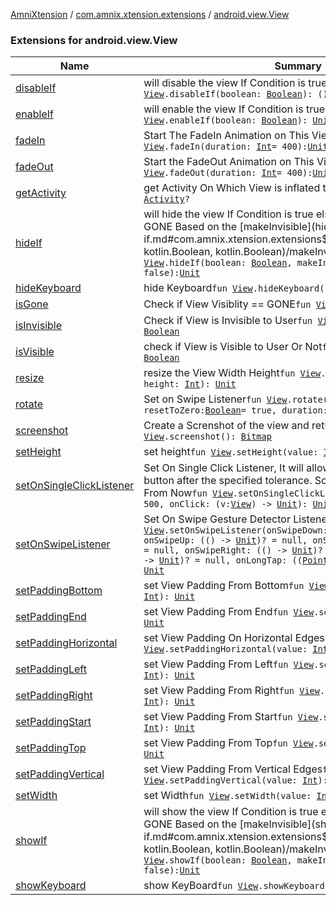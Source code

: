 [AmniXtension](../../index.md) / [com.amnix.xtension.extensions](../index.md) / [android.view.View](./index.md)

### Extensions for android.view.View

| Name | Summary |
|---|---|
| [disableIf](disable-if.md) | will disable the view If Condition is true else enables It`fun `[`View`](https://developer.android.com/reference/android/view/View.html)`.disableIf(boolean: `[`Boolean`](https://kotlinlang.org/api/latest/jvm/stdlib/kotlin/-boolean/index.html)`): () -> `[`Unit`](https://kotlinlang.org/api/latest/jvm/stdlib/kotlin/-unit/index.html) |
| [enableIf](enable-if.md) | will enable the view If Condition is true else enables It`fun `[`View`](https://developer.android.com/reference/android/view/View.html)`.enableIf(boolean: `[`Boolean`](https://kotlinlang.org/api/latest/jvm/stdlib/kotlin/-boolean/index.html)`): `[`Unit`](https://kotlinlang.org/api/latest/jvm/stdlib/kotlin/-unit/index.html) |
| [fadeIn](fade-in.md) | Start The FadeIn Animation on This View`fun `[`View`](https://developer.android.com/reference/android/view/View.html)`.fadeIn(duration: `[`Int`](https://kotlinlang.org/api/latest/jvm/stdlib/kotlin/-int/index.html)` = 400): `[`Unit`](https://kotlinlang.org/api/latest/jvm/stdlib/kotlin/-unit/index.html) |
| [fadeOut](fade-out.md) | Start the FadeOut Animation on This View`fun `[`View`](https://developer.android.com/reference/android/view/View.html)`.fadeOut(duration: `[`Int`](https://kotlinlang.org/api/latest/jvm/stdlib/kotlin/-int/index.html)` = 400): `[`Unit`](https://kotlinlang.org/api/latest/jvm/stdlib/kotlin/-unit/index.html) |
| [getActivity](get-activity.md) | get Activity On Which View is inflated to`fun `[`View`](https://developer.android.com/reference/android/view/View.html)`.getActivity(): `[`Activity`](https://developer.android.com/reference/android/app/Activity.html)`?` |
| [hideIf](hide-if.md) | will hide the view If Condition is true else make if INVISIBLE or GONE Based on the [makeInvisible](hide-if.md#com.amnix.xtension.extensions$hideIf(android.view.View, kotlin.Boolean, kotlin.Boolean)/makeInvisible) flag`fun `[`View`](https://developer.android.com/reference/android/view/View.html)`.hideIf(boolean: `[`Boolean`](https://kotlinlang.org/api/latest/jvm/stdlib/kotlin/-boolean/index.html)`, makeInvisible: `[`Boolean`](https://kotlinlang.org/api/latest/jvm/stdlib/kotlin/-boolean/index.html)` = false): `[`Unit`](https://kotlinlang.org/api/latest/jvm/stdlib/kotlin/-unit/index.html) |
| [hideKeyboard](hide-keyboard.md) | hide Keyboard`fun `[`View`](https://developer.android.com/reference/android/view/View.html)`.hideKeyboard(): `[`Boolean`](https://kotlinlang.org/api/latest/jvm/stdlib/kotlin/-boolean/index.html) |
| [isGone](is-gone.md) | Check if View Visiblity == GONE`fun `[`View`](https://developer.android.com/reference/android/view/View.html)`.isGone(): `[`Boolean`](https://kotlinlang.org/api/latest/jvm/stdlib/kotlin/-boolean/index.html) |
| [isInvisible](is-invisible.md) | Check if View is Invisible to User`fun `[`View`](https://developer.android.com/reference/android/view/View.html)`.isInvisible(): `[`Boolean`](https://kotlinlang.org/api/latest/jvm/stdlib/kotlin/-boolean/index.html) |
| [isVisible](is-visible.md) | check if View is Visible to User Or Not`fun `[`View`](https://developer.android.com/reference/android/view/View.html)`.isVisible(): `[`Boolean`](https://kotlinlang.org/api/latest/jvm/stdlib/kotlin/-boolean/index.html) |
| [resize](resize.md) | resize the View Width Height`fun `[`View`](https://developer.android.com/reference/android/view/View.html)`.resize(width: `[`Int`](https://kotlinlang.org/api/latest/jvm/stdlib/kotlin/-int/index.html)`, height: `[`Int`](https://kotlinlang.org/api/latest/jvm/stdlib/kotlin/-int/index.html)`): `[`Unit`](https://kotlinlang.org/api/latest/jvm/stdlib/kotlin/-unit/index.html) |
| [rotate](rotate.md) | Set on Swipe Listener`fun `[`View`](https://developer.android.com/reference/android/view/View.html)`.rotate(angle: `[`Float`](https://kotlinlang.org/api/latest/jvm/stdlib/kotlin/-float/index.html)` = 360f, resetToZero: `[`Boolean`](https://kotlinlang.org/api/latest/jvm/stdlib/kotlin/-boolean/index.html)` = true, duration: `[`Long`](https://kotlinlang.org/api/latest/jvm/stdlib/kotlin/-long/index.html)` = 400): `[`Unit`](https://kotlinlang.org/api/latest/jvm/stdlib/kotlin/-unit/index.html) |
| [screenshot](screenshot.md) | Create a Screnshot of the view and returns it as a Bitmap`fun `[`View`](https://developer.android.com/reference/android/view/View.html)`.screenshot(): `[`Bitmap`](https://developer.android.com/reference/android/graphics/Bitmap.html) |
| [setHeight](set-height.md) | set height`fun `[`View`](https://developer.android.com/reference/android/view/View.html)`.setHeight(value: `[`Int`](https://kotlinlang.org/api/latest/jvm/stdlib/kotlin/-int/index.html)`): `[`Unit`](https://kotlinlang.org/api/latest/jvm/stdlib/kotlin/-unit/index.html) |
| [setOnSingleClickListener](set-on-single-click-listener.md) | Set On Single Click Listener, It will allow user to click on the button after the specified tolerance. So no multiClick Or FastClick From Now`fun `[`View`](https://developer.android.com/reference/android/view/View.html)`.setOnSingleClickListener(tolerance: `[`Long`](https://kotlinlang.org/api/latest/jvm/stdlib/kotlin/-long/index.html)` = 500, onClick: (v: `[`View`](https://developer.android.com/reference/android/view/View.html)`) -> `[`Unit`](https://kotlinlang.org/api/latest/jvm/stdlib/kotlin/-unit/index.html)`): `[`Unit`](https://kotlinlang.org/api/latest/jvm/stdlib/kotlin/-unit/index.html) |
| [setOnSwipeListener](set-on-swipe-listener.md) | Set On Swipe Gesture Detector Listener`fun `[`View`](https://developer.android.com/reference/android/view/View.html)`.setOnSwipeListener(onSwipeDown: (() -> `[`Unit`](https://kotlinlang.org/api/latest/jvm/stdlib/kotlin/-unit/index.html)`)? = null, onSwipeUp: (() -> `[`Unit`](https://kotlinlang.org/api/latest/jvm/stdlib/kotlin/-unit/index.html)`)? = null, onSwipeLeft: (() -> `[`Unit`](https://kotlinlang.org/api/latest/jvm/stdlib/kotlin/-unit/index.html)`)? = null, onSwipeRight: (() -> `[`Unit`](https://kotlinlang.org/api/latest/jvm/stdlib/kotlin/-unit/index.html)`)? = null, onTap: ((`[`PointF`](https://developer.android.com/reference/android/graphics/PointF.html)`) -> `[`Unit`](https://kotlinlang.org/api/latest/jvm/stdlib/kotlin/-unit/index.html)`)? = null, onLongTap: ((`[`PointF`](https://developer.android.com/reference/android/graphics/PointF.html)`) -> `[`Boolean`](https://kotlinlang.org/api/latest/jvm/stdlib/kotlin/-boolean/index.html)`)? = null): `[`Unit`](https://kotlinlang.org/api/latest/jvm/stdlib/kotlin/-unit/index.html) |
| [setPaddingBottom](set-padding-bottom.md) | set View Padding From Bottom`fun `[`View`](https://developer.android.com/reference/android/view/View.html)`.setPaddingBottom(value: `[`Int`](https://kotlinlang.org/api/latest/jvm/stdlib/kotlin/-int/index.html)`): `[`Unit`](https://kotlinlang.org/api/latest/jvm/stdlib/kotlin/-unit/index.html) |
| [setPaddingEnd](set-padding-end.md) | set View Padding From End`fun `[`View`](https://developer.android.com/reference/android/view/View.html)`.setPaddingEnd(value: `[`Int`](https://kotlinlang.org/api/latest/jvm/stdlib/kotlin/-int/index.html)`): `[`Unit`](https://kotlinlang.org/api/latest/jvm/stdlib/kotlin/-unit/index.html) |
| [setPaddingHorizontal](set-padding-horizontal.md) | set View Padding On Horizontal Edges`fun `[`View`](https://developer.android.com/reference/android/view/View.html)`.setPaddingHorizontal(value: `[`Int`](https://kotlinlang.org/api/latest/jvm/stdlib/kotlin/-int/index.html)`): `[`Unit`](https://kotlinlang.org/api/latest/jvm/stdlib/kotlin/-unit/index.html) |
| [setPaddingLeft](set-padding-left.md) | set View Padding From Left`fun `[`View`](https://developer.android.com/reference/android/view/View.html)`.setPaddingLeft(value: `[`Int`](https://kotlinlang.org/api/latest/jvm/stdlib/kotlin/-int/index.html)`): `[`Unit`](https://kotlinlang.org/api/latest/jvm/stdlib/kotlin/-unit/index.html) |
| [setPaddingRight](set-padding-right.md) | set View Padding From Right`fun `[`View`](https://developer.android.com/reference/android/view/View.html)`.setPaddingRight(value: `[`Int`](https://kotlinlang.org/api/latest/jvm/stdlib/kotlin/-int/index.html)`): `[`Unit`](https://kotlinlang.org/api/latest/jvm/stdlib/kotlin/-unit/index.html) |
| [setPaddingStart](set-padding-start.md) | set View Padding From Start`fun `[`View`](https://developer.android.com/reference/android/view/View.html)`.setPaddingStart(value: `[`Int`](https://kotlinlang.org/api/latest/jvm/stdlib/kotlin/-int/index.html)`): `[`Unit`](https://kotlinlang.org/api/latest/jvm/stdlib/kotlin/-unit/index.html) |
| [setPaddingTop](set-padding-top.md) | set View Padding From Top`fun `[`View`](https://developer.android.com/reference/android/view/View.html)`.setPaddingTop(value: `[`Int`](https://kotlinlang.org/api/latest/jvm/stdlib/kotlin/-int/index.html)`): `[`Unit`](https://kotlinlang.org/api/latest/jvm/stdlib/kotlin/-unit/index.html) |
| [setPaddingVertical](set-padding-vertical.md) | set View Padding From Vertical Edges`fun `[`View`](https://developer.android.com/reference/android/view/View.html)`.setPaddingVertical(value: `[`Int`](https://kotlinlang.org/api/latest/jvm/stdlib/kotlin/-int/index.html)`): `[`Unit`](https://kotlinlang.org/api/latest/jvm/stdlib/kotlin/-unit/index.html) |
| [setWidth](set-width.md) | set Width`fun `[`View`](https://developer.android.com/reference/android/view/View.html)`.setWidth(value: `[`Int`](https://kotlinlang.org/api/latest/jvm/stdlib/kotlin/-int/index.html)`): `[`Unit`](https://kotlinlang.org/api/latest/jvm/stdlib/kotlin/-unit/index.html) |
| [showIf](show-if.md) | will show the view If Condition is true else make if INVISIBLE or GONE Based on the [makeInvisible](show-if.md#com.amnix.xtension.extensions$showIf(android.view.View, kotlin.Boolean, kotlin.Boolean)/makeInvisible) flag`fun `[`View`](https://developer.android.com/reference/android/view/View.html)`.showIf(boolean: `[`Boolean`](https://kotlinlang.org/api/latest/jvm/stdlib/kotlin/-boolean/index.html)`, makeInvisible: `[`Boolean`](https://kotlinlang.org/api/latest/jvm/stdlib/kotlin/-boolean/index.html)` = false): `[`Unit`](https://kotlinlang.org/api/latest/jvm/stdlib/kotlin/-unit/index.html) |
| [showKeyboard](show-keyboard.md) | show KeyBoard`fun `[`View`](https://developer.android.com/reference/android/view/View.html)`.showKeyboard(): `[`Unit`](https://kotlinlang.org/api/latest/jvm/stdlib/kotlin/-unit/index.html) |
